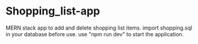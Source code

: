 # Shopping_list-app
MERN stack app to add and delete shopping list items.
import shopping.sql in your database before use.
use "npm run dev" to start the application.
